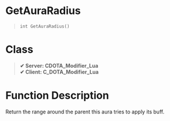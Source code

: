 # GetAuraRadius
> `int GetAuraRadius()`
# Class
> __✔ Server: CDOTA_Modifier_Lua__  
> __✔ Client: C_DOTA_Modifier_Lua__  
# Function Description
Return the range around the parent this aura tries to apply its buff.
